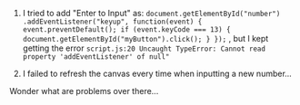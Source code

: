 1) I tried to add "Enter to Input" as:
`document.getElementById("number")
.addEventListener("keyup", function(event) {
    event.preventDefault();
    if (event.keyCode === 13) {
        document.getElementById("myButton").click();
    }
});` , but I kept getting the error `script.js:20 Uncaught TypeError: Cannot read property 'addEventListener' of null"`

2) I failed to refresh the canvas every time when inputting a new number...

Wonder what are problems over there...
